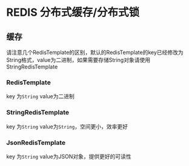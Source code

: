 # REDIS 分布式缓存/分布式锁

## 缓存

请注意几个RedisTemplate的区别，默认的RedisTemplate的key已经修改为String格式，value为二进制，如果需要存储String对象请使用StringRedisTemplate

### RedisTemplate

key 为`String` value为二进制

### StringRedisTemplate

key 为`String` value为`String`，空间更小，效率更好

### JsonRedisTemplate

key 为`String` value为JSON对象，提供更好的可读性
